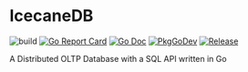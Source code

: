 # IcecaneDB

![build](https://github.com/dr0pdb/icecanedb/workflows/ci/badge.svg?branch=main)
[![Go Report Card](https://goreportcard.com/badge/github.com/dr0pdb/icecanedb?style=flat-square)](https://goreportcard.com/report/github.com/dr0pdb/icecanedb)
[![Go Doc](https://img.shields.io/badge/godoc-reference-blue.svg?style=flat-square)](http://godoc.org/github.com/dr0pdb/icecanedb)
[![PkgGoDev](https://pkg.go.dev/badge/github.com/golang-standards/project-layout)](https://pkg.go.dev/github.com/dr0pdb/icecanedb)
[![Release](https://img.shields.io/github/release/golang-standards/project-layout.svg?style=flat-square)](https://github.com/dr0pdb/icecanedb/releases/latest)

A Distributed OLTP Database with a SQL API written in Go
